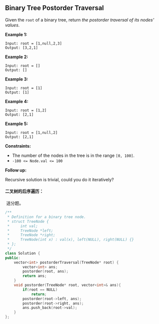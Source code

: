 ## Binary Tree Postorder Traversal

Given the `root` of a binary tree, return *the postorder traversal of its nodes' values*.

**Example 1:**

```
Input: root = [1,null,2,3]
Output: [3,2,1]
```

**Example 2:**

```
Input: root = []
Output: []
```

**Example 3:**

```
Input: root = [1]
Output: [1]
```

**Example 4:**

```
Input: root = [1,2]
Output: [2,1]
```

**Example 5:**

```
Input: root = [1,null,2]
Output: [2,1]
```

**Constraints:**

- The number of the nodes in the tree is in the range `[0, 100]`.
- `-100 <= Node.val <= 100`

**Follow up:**

Recursive solution is trivial, could you do it iteratively?

#### 二叉树的后序遍历：

​		送分题。

```c++
/**
 * Definition for a binary tree node.
 * struct TreeNode {
 *     int val;
 *     TreeNode *left;
 *     TreeNode *right;
 *     TreeNode(int x) : val(x), left(NULL), right(NULL) {}
 * };
 */
class Solution {
public:
    vector<int> postorderTraversal(TreeNode* root) {
        vector<int> ans;
        postorder(root, ans);
        return ans;
    }
    void postorder(TreeNode* root, vector<int>& ans){
        if(root == NULL)
            return;
        postorder(root->left, ans);
        postorder(root->right, ans);
        ans.push_back(root->val);
    }
};
```

